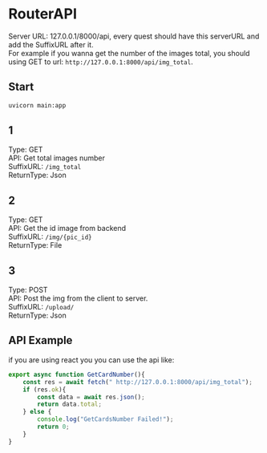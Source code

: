 # RouterAPI
Server URL: 127.0.0.1/8000/api, every quest should have this serverURL and add the SuffixURL after it.  
For example if you wanna get the number of the images total, you should using GET to url: `http://127.0.0.1:8000/api/img_total`.

## Start
```bash
uvicorn main:app
```


## 1
Type: GET  
API: Get total images number  
SuffixURL: `/img_total`  
ReturnType: Json  

## 2
Type: GET  
API: Get the id image from backend  
SuffixURL: `/img/{pic_id}`  
ReturnType: File  

## 3
Type: POST  
API: Post the img from the client to server.  
SuffixURL: `/upload/`  
ReturnType: Json

## API Example 
if you are using react you you can use the api like:
```javascript
export async function GetCardNumber(){
    const res = await fetch(" http://127.0.0.1:8000/api/img_total");
    if (res.ok){
        const data = await res.json();
        return data.total;
    } else {
        console.log("GetCardsNumber Failed!");
        return 0;
    }
}
```



